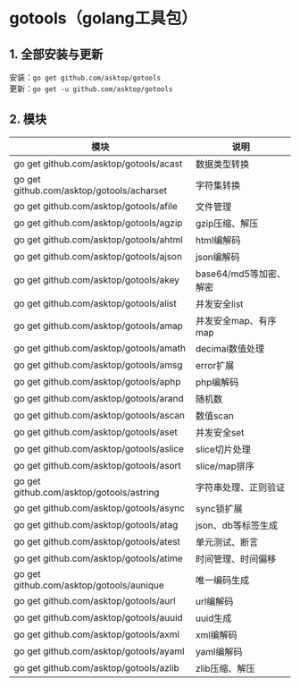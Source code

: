 # gotools（golang工具包）

## 1. 全部安装与更新

安装：`go get github.com/asktop/gotools`  
更新：`go get -u github.com/asktop/gotools`

## 2. 模块
| 模块 | 说明 |
| --- | --- |
| go get github.com/asktop/gotools/acast    | 数据类型转换 |
| go get github.com/asktop/gotools/acharset | 字符集转换 |
| go get github.com/asktop/gotools/afile    | 文件管理 |
| go get github.com/asktop/gotools/agzip    | gzip压缩、解压 |
| go get github.com/asktop/gotools/ahtml    | html编解码 |
| go get github.com/asktop/gotools/ajson    | json编解码 |
| go get github.com/asktop/gotools/akey     | base64/md5等加密、解密 |
| go get github.com/asktop/gotools/alist    | 并发安全list |
| go get github.com/asktop/gotools/amap     | 并发安全map、有序map |
| go get github.com/asktop/gotools/amath    | decimal数值处理 |
| go get github.com/asktop/gotools/amsg     | error扩展 |
| go get github.com/asktop/gotools/aphp     | php编解码 |
| go get github.com/asktop/gotools/arand    | 随机数 |
| go get github.com/asktop/gotools/ascan    | 数值scan |
| go get github.com/asktop/gotools/aset     | 并发安全set |
| go get github.com/asktop/gotools/aslice   | slice切片处理 |
| go get github.com/asktop/gotools/asort    | slice/map排序 |
| go get github.com/asktop/gotools/astring  | 字符串处理、正则验证 |
| go get github.com/asktop/gotools/async    | sync锁扩展 |
| go get github.com/asktop/gotools/atag     | json、db等标签生成 |
| go get github.com/asktop/gotools/atest    | 单元测试、断言 |
| go get github.com/asktop/gotools/atime    | 时间管理、时间偏移 |
| go get github.com/asktop/gotools/aunique  | 唯一编码生成 |
| go get github.com/asktop/gotools/aurl     | url编解码 |
| go get github.com/asktop/gotools/auuid    | uuid生成 |
| go get github.com/asktop/gotools/axml     | xml编解码 |
| go get github.com/asktop/gotools/ayaml    | yaml编解码 |
| go get github.com/asktop/gotools/azlib    | zlib压缩、解压 |
